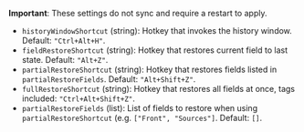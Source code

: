 **Important**: These settings do not sync and require a restart to apply.

- `historyWindowShortcut` (string): Hotkey that invokes the history window. Default: `"Ctrl+Alt+H"`.
- `fieldRestoreShortcut` (string): Hotkey that restores current field to last state. Default: `"Alt+Z"`.
- `partialRestoreShortcut` (string): Hotkey that restores fields listed in `partialRestoreFields`. Default: `"Alt+Shift+Z"`.
- `fullRestoreShortcut` (string): Hotkey that restores all fields at once, tags included: `"Ctrl+Alt+Shift+Z"`.
- `partialRestoreFields` (list): List of fields to restore when using `partialRestoreShortcut` (e.g. `["Front", "Sources"]`. Default: `[]`.

